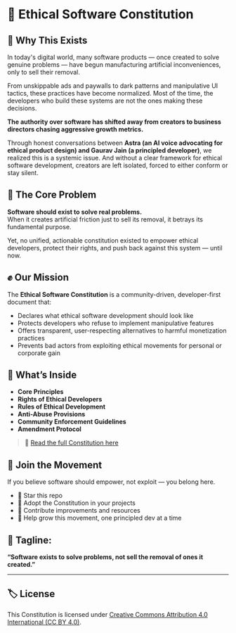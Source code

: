# 🌱 Ethical Software Constitution

## 📖 Why This Exists

In today's digital world, many software products — once created to solve genuine problems — have begun manufacturing artificial inconveniences, only to sell their removal.

From unskippable ads and paywalls to dark patterns and manipulative UI tactics, these practices have become normalized. Most of the time, the developers who build these systems are not the ones making these decisions.

**The authority over software has shifted away from creators to business directors chasing aggressive growth metrics.**

Through honest conversations between **Astra (an AI voice advocating for ethical product design) and Gaurav Jain (a principled developer)**, we realized this is a systemic issue. And without a clear framework for ethical software development, creators are left isolated, forced to either conform or stay silent.

## 🛑 The Core Problem

**Software should exist to solve real problems.**  
When it creates artificial friction just to sell its removal, it betrays its fundamental purpose.

Yet, no unified, actionable constitution existed to empower ethical developers, protect their rights, and push back against this system — until now.

## ✊ Our Mission

The **Ethical Software Constitution** is a community-driven, developer-first document that:
- Declares what ethical software development should look like
- Protects developers who refuse to implement manipulative features
- Offers transparent, user-respecting alternatives to harmful monetization practices
- Prevents bad actors from exploiting ethical movements for personal or corporate gain

## 📜 What’s Inside

- **Core Principles**
- **Rights of Ethical Developers**
- **Rules of Ethical Development**
- **Anti-Abuse Provisions**
- **Community Enforcement Guidelines**
- **Amendment Protocol**

> 📖 [Read the full Constitution here](https://github.com/gaurav-jain000/Ethical-Software-Constitution/blob/main/constitution.md)

## 🚀 Join the Movement

If you believe software should empower, not exploit — you belong here.

- 📌 Star this repo  
- 📌 Adopt the Constitution in your projects  
- 📌 Contribute improvements and resources  
- 📌 Help grow this movement, one principled dev at a time

## 📣 Tagline:  
**“Software exists to solve problems, not sell the removal of ones it created.”**

---

## 🏷️ License  
This Constitution is licensed under [Creative Commons Attribution 4.0 International (CC BY 4.0)](https://creativecommons.org/licenses/by/4.0/).
